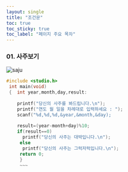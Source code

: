 ```yaml
---
layout: single
title: "조건문"
toc: true
toc_sticky: true
toc_label: "페이지 주요 목차"
---
```


### 01. 사주보기
![saju](/assets/images/if1.png)
~~~c
#include <studio.h>
 int main(void)
 {  int year,month,day,result:
    
    printf("당신의 사주를 봐드립니다.\n");
    printf("연도 월 일을 차례대로 입력하세요 : ");
    scanf("%d,%d,%d,&year,&month,&day);
    
    result=(year-month+day)%10;
    if(result==0)
      printf("당신의 사주는 대박입니다.\n");
     else
      printf("당신의 사주는 그럭저럭입니다.\n");
     return 0;
     }
     ~~~
